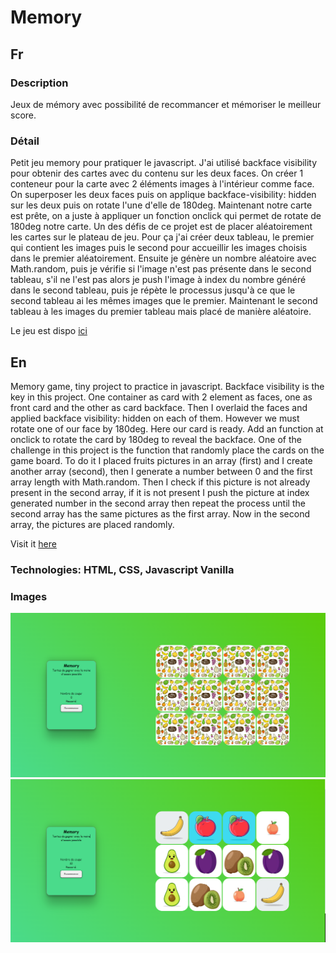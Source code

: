 # Memory

## Fr

### Description

Jeux de mémory avec possibilité de recommancer et mémoriser le meilleur score.

### Détail

Petit jeu memory pour pratiquer le javascript.
J'ai utilisé backface visibility pour obtenir des cartes avec du contenu sur les deux faces.
On créer 1 conteneur pour la carte avec 2 éléments images à l'intérieur comme face. On superposer les deux faces puis on applique backface-visibility: hidden sur les deux puis on rotate l'une d'elle de 180deg. Maintenant notre carte est prête, on a juste à appliquer un fonction onclick qui permet de rotate de 180deg notre carte.
Un des défis de ce projet est de placer aléatoirement les cartes sur le plateau de jeu. Pour ça j'ai créer deux tableau, le premier qui contient les images puis le second pour accueillir les images choisis dans le premier aléatoirement. Ensuite je génère un nombre aléatoire avec Math.random, puis je vérifie si l'image n'est pas présente dans le second tableau, s'il ne l'est pas alors je push l'image à index du nombre généré dans le second tableau, puis je répète le processus jusqu'à ce que le second tableau ai les mêmes images que le premier. Maintenant le second tableau à les images du premier tableau mais placé de manière aléatoire.

Le jeu est dispo [ici](https://seblau02.github.io/Memory/)

## En

Memory game, tiny project to practice in javascript.
Backface visibility is the key in this project. One container as card with 2 element as faces, one as front card and the other as card backface. Then I overlaid the faces and applied backface visibility: hidden on each of them. However we must rotate one of our face by 180deg. Here our card is ready. Add an function at onclick to rotate the card by 180deg to reveal the backface.
One of the challenge in this project is the function that randomly place the cards on the game board. To do it I placed fruits pictures in an array (first) and I create another array (second), then I generate a number between 0 and the first array length with Math.random. Then I check if this picture is not already present in the second array, if it is not present I push the picture at index generated number in the second array then repeat the process until the second array has the same pictures as the first array. Now in the second array, the pictures are placed randomly.

Visit it [here](https://seblau02.github.io/Memory/)

### Technologies: HTML, CSS, Javascript Vanilla

### Images

<img src="illustration/memory1-2.png" alt="recto" width="800">
<img src="illustration/memory2-2.png" alt="verso" width="800">
